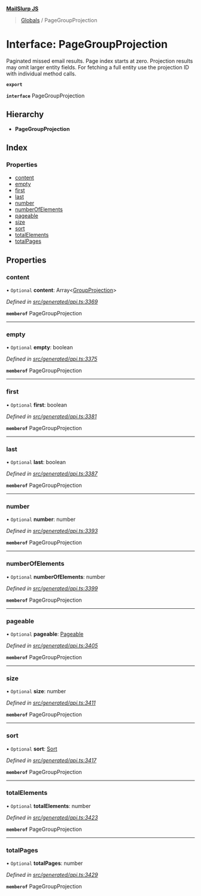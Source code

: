 **[MailSlurp JS](../README.md)**

> [Globals](../README.md) / PageGroupProjection

# Interface: PageGroupProjection

Paginated missed email results. Page index starts at zero. Projection results may omit larger entity fields. For fetching a full entity use the projection ID with individual method calls.

**`export`** 

**`interface`** PageGroupProjection

## Hierarchy

* **PageGroupProjection**

## Index

### Properties

* [content](pagegroupprojection.md#content)
* [empty](pagegroupprojection.md#empty)
* [first](pagegroupprojection.md#first)
* [last](pagegroupprojection.md#last)
* [number](pagegroupprojection.md#number)
* [numberOfElements](pagegroupprojection.md#numberofelements)
* [pageable](pagegroupprojection.md#pageable)
* [size](pagegroupprojection.md#size)
* [sort](pagegroupprojection.md#sort)
* [totalElements](pagegroupprojection.md#totalelements)
* [totalPages](pagegroupprojection.md#totalpages)

## Properties

### content

• `Optional` **content**: Array\<[GroupProjection](groupprojection.md)>

*Defined in [src/generated/api.ts:3369](https://github.com/mailslurp/mailslurp-client/blob/e4d4355/src/generated/api.ts#L3369)*

**`memberof`** PageGroupProjection

___

### empty

• `Optional` **empty**: boolean

*Defined in [src/generated/api.ts:3375](https://github.com/mailslurp/mailslurp-client/blob/e4d4355/src/generated/api.ts#L3375)*

**`memberof`** PageGroupProjection

___

### first

• `Optional` **first**: boolean

*Defined in [src/generated/api.ts:3381](https://github.com/mailslurp/mailslurp-client/blob/e4d4355/src/generated/api.ts#L3381)*

**`memberof`** PageGroupProjection

___

### last

• `Optional` **last**: boolean

*Defined in [src/generated/api.ts:3387](https://github.com/mailslurp/mailslurp-client/blob/e4d4355/src/generated/api.ts#L3387)*

**`memberof`** PageGroupProjection

___

### number

• `Optional` **number**: number

*Defined in [src/generated/api.ts:3393](https://github.com/mailslurp/mailslurp-client/blob/e4d4355/src/generated/api.ts#L3393)*

**`memberof`** PageGroupProjection

___

### numberOfElements

• `Optional` **numberOfElements**: number

*Defined in [src/generated/api.ts:3399](https://github.com/mailslurp/mailslurp-client/blob/e4d4355/src/generated/api.ts#L3399)*

**`memberof`** PageGroupProjection

___

### pageable

• `Optional` **pageable**: [Pageable](pageable.md)

*Defined in [src/generated/api.ts:3405](https://github.com/mailslurp/mailslurp-client/blob/e4d4355/src/generated/api.ts#L3405)*

**`memberof`** PageGroupProjection

___

### size

• `Optional` **size**: number

*Defined in [src/generated/api.ts:3411](https://github.com/mailslurp/mailslurp-client/blob/e4d4355/src/generated/api.ts#L3411)*

**`memberof`** PageGroupProjection

___

### sort

• `Optional` **sort**: [Sort](sort.md)

*Defined in [src/generated/api.ts:3417](https://github.com/mailslurp/mailslurp-client/blob/e4d4355/src/generated/api.ts#L3417)*

**`memberof`** PageGroupProjection

___

### totalElements

• `Optional` **totalElements**: number

*Defined in [src/generated/api.ts:3423](https://github.com/mailslurp/mailslurp-client/blob/e4d4355/src/generated/api.ts#L3423)*

**`memberof`** PageGroupProjection

___

### totalPages

• `Optional` **totalPages**: number

*Defined in [src/generated/api.ts:3429](https://github.com/mailslurp/mailslurp-client/blob/e4d4355/src/generated/api.ts#L3429)*

**`memberof`** PageGroupProjection
